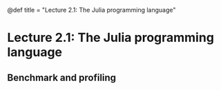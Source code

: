 @def title = "Lecture 2.1: The Julia programming language"
# Lecture 2.1: The Julia programming language

## Benchmark and profiling
```julia
```
